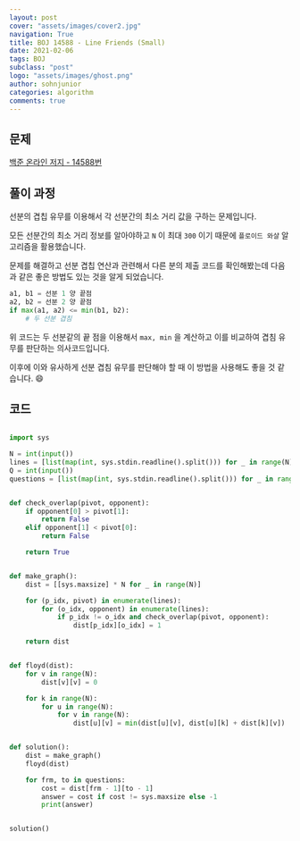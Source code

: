```yaml
---
layout: post
cover: "assets/images/cover2.jpg"
navigation: True
title: BOJ 14588 - Line Friends (Small)
date: 2021-02-06
tags: BOJ
subclass: "post"
logo: "assets/images/ghost.png"
author: sohnjunior
categories: algorithm
comments: true
---
```


## 문제

[백준 온라인 저지 - 14588번](https://www.acmicpc.net/problem/14588)

## 풀이 과정

선분의 겹칩 유무를 이용해서 각 선분간의 최소 거리 값을 구하는 문제입니다.

모든 선분간의 최소 거리 정보를 알아야하고 `N` 이 최대 `300` 이기 때문에 `플로이드 와샬` 알고리즘을 활용했습니다.

문제를 해결하고 선분 겹칩 연산과 관련해서 다른 분의 제출 코드를 확인해봤는데 다음과 같은 좋은 방법도 있는 것을 알게 되었습니다.

```python
a1, b1 = 선분 1 양 끝점
a2, b2 = 선분 2 양 끝점
if max(a1, a2) <= min(b1, b2):
    # 두 선분 겹침
```

위 코드는 두 선분같의 끝 점을 이용해서 `max, min` 을 계산하고 이를 비교하여 겹침 유무를 판단하는 의사코드입니다.

이후에 이와 유사하게 선분 겹침 유무를 판단해야 할 때 이 방법을 사용해도 좋을 것 같습니다. 😄

## 코드

```python

import sys

N = int(input())
lines = [list(map(int, sys.stdin.readline().split())) for _ in range(N)]
Q = int(input())
questions = [list(map(int, sys.stdin.readline().split())) for _ in range(Q)]


def check_overlap(pivot, opponent):
    if opponent[0] > pivot[1]:
        return False
    elif opponent[1] < pivot[0]:
        return False

    return True


def make_graph():
    dist = [[sys.maxsize] * N for _ in range(N)]

    for (p_idx, pivot) in enumerate(lines):
        for (o_idx, opponent) in enumerate(lines):
            if p_idx != o_idx and check_overlap(pivot, opponent):
                dist[p_idx][o_idx] = 1

    return dist


def floyd(dist):
    for v in range(N):
        dist[v][v] = 0

    for k in range(N):
        for u in range(N):
            for v in range(N):
                dist[u][v] = min(dist[u][v], dist[u][k] + dist[k][v])


def solution():
    dist = make_graph()
    floyd(dist)

    for frm, to in questions:
        cost = dist[frm - 1][to - 1]
        answer = cost if cost != sys.maxsize else -1
        print(answer)


solution()

```
